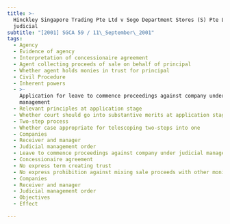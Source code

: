 ```yaml
---
title: >-
  Hinckley Singapore Trading Pte Ltd v Sogo Department Stores (S) Pte Ltd (under
  judicial
subtitle: "[2001] SGCA 59 / 11\_September\_2001"
tags:
  - Agency
  - Evidence of agency
  - Interpretation of concessionaire agreement
  - Agent collecting proceeds of sale on behalf of principal
  - Whether agent holds monies in trust for principal
  - Civil Procedure
  - Inherent powers
  - >-
    Application for leave to commence proceedings against company under judicial
    management
  - Relevant principles at application stage
  - Whether court should go into substantive merits at application stage
  - Two-step process
  - Whether case appropriate for telescoping two-steps into one
  - Companies
  - Receiver and manager
  - Judicial management order
  - Leave to commence proceedings against company under judicial management
  - Concessionaire agreement
  - No express term creating trust
  - No express prohibition against mixing sale proceeds with other monies
  - Companies
  - Receiver and manager
  - Judicial management order
  - Objectives
  - Effect

---
```


